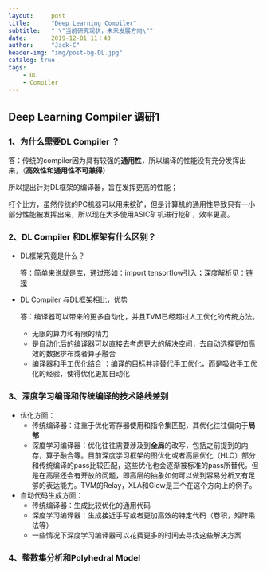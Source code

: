 ```yaml
---
layout:     post
title:      "Deep Learning Compiler"
subtitle:   " \"当前研究现状，未来发展方向\""
date:       2019-12-01 11：43
author:     "Jack-C"
header-img: "img/post-bg-DL.jpg"
catalog: true
tags:
    - DL
    - Compiler
---
```


## Deep  Learning Compiler 调研1



### 1、为什么需要DL Compiler ？

答：传统的compiler因为具有较强的**通用性**，所以编译的性能没有充分发挥出来，（**高效性和通用性不可兼得**）

所以提出针对DL框架的编译器，旨在发挥更高的性能；

打个比方，虽然传统的PC机器可以用来挖矿，但是计算机的通用性导致只有一小部分性能被发挥出来，所以现在大多使用ASIC矿机进行挖矿，效率更高。

### 2、DL Compiler 和DL框架有什么区别？

- DL框架究竟是什么？

  答：简单来说就是库，通过形如：import tensorflow引入；深度解析见：<a href="https://blog.csdn.net/yeler082/article/details/78755095">链接</a>

- DL Compiler 与DL框架相比，优势

  答：编译器可以带来的更多自动化，并且TVM已经超过人工优化的传统方法。

  - 无限的算力和有限的精力 
  - 是自动化后的编译器可以直接去考虑更大的解决空间，去自动选择更加高效的数据排布或者算子融合
  - 编译器和手工优化结合 ：编译的目标并非替代手工优化，而是吸收手工优化的经验，使得优化更加自动化

### 3、深度学习编译和传统编译的技术路线差别

- 优化方面：
  - 传统编译器：注重于优化寄存器使用和指令集匹配，其优化往往偏向于**局部**
  - 深度学习编译器：优化往往需要涉及到**全局**的改写，包括之前提到的内存，算子融合等。目前深度学习框架的图优化或者高层优化（HLO）部分和传统编译的pass比较匹配，这些优化也会逐渐被标准的pass所替代。但是在高层还会有开放的问题，即高层的抽象如何可以做到容易分析又有足够的表达能力。TVM的Relay，XLA和Glow是三个在这个方向上的例子。
- 自动代码生成方面：
  - 传统编译器：生成比较优化的通用代码
  - 深度学习编译器：生成接近手写或者更加高效的特定代码（卷积，矩阵乘法等）
  - 一些情况下深度学习编译器可以花费更多的时间去寻找这些解决方案



### 4、整数集分析和Polyhedral Model







